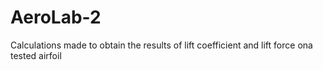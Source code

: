 # AeroLab-2
Calculations made to obtain the results of lift coefficient and lift force ona tested airfoil
